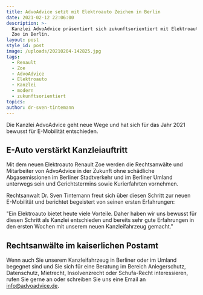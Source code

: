 ```yaml
---
title: AdvoAdvice setzt mit Elektroauto Zeichen in Berlin
date: 2021-02-12 22:06:00
description: >-
  Kanzlei AdvoAdvice präsentiert sich zukunftsorientiert mit Elektroauto Renault
  Zoe in Berlin.
layout: post
style_id: post
image: /uploads/20210204-142825.jpg
tags:
  - Renault
  - Zoe
  - AdvoAdvice
  - Elektroauto
  - Kanzlei
  - modern
  - zukunftsorientiert
topics:
author: dr-sven-tintemann
---
```

Die Kanzlei AdvoAdvice geht neue Wege und hat sich für das Jahr 2021 bewusst für E-Mobilität entschieden.&nbsp;

## E-Auto verstärkt Kanzleiauftritt

Mit dem neuen Elektroauto Renault Zoe werden die Rechtsanwälte und Mitarbeiter von AdvoAdvice in der Zukunft ohne schädliche Abgasemissionen im Berliner Stadtverkehr und im Berliner Umland unterwegs sein und Gerichtstermins sowie Kurierfahrten vornehmen.&nbsp;

Rechtsanwalt Dr. Sven Tintemann freut sich über diesen Schritt zur neuen E-Mobilität und berichtet begeistert von seinen ersten Erfahrungen:

"Ein Elektroauto bietet heute viele Vorteile. Daher haben wir uns bewusst für diesen Schritt als Kanzlei entschieden und bereits sehr gute Erfahrungen in den ersten Wochen mit unserem neuen Kanzleifahrzeug gemacht."

## Rechtsanwälte im kaiserlichen Postamt

Wenn auch Sie unserem Kanzleifahrzeug in Berliner oder im Umland begegnet sind und Sie sich für eine Beratung im Bereich Anlegerschutz, Datenschutz, Mietrecht, Insolvenzrecht oder Schufa-Recht interessieren, rufen Sie gerne an oder schreiben Sie uns eine Email an info@advoadvice.de.